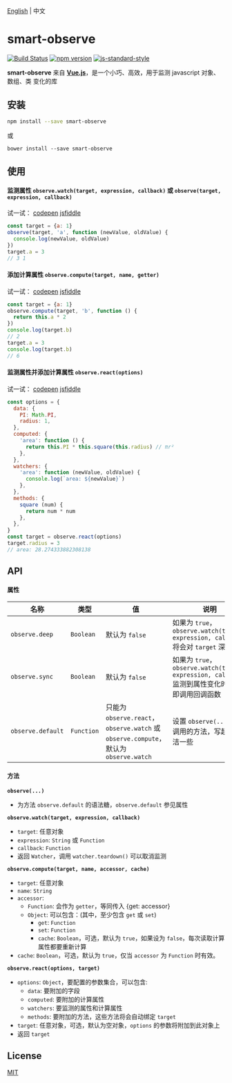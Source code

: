 [English](https://github.com/cnlon/smart-observe/blob/master/README.md) | 中文

# smart-observe

[![Build Status](https://travis-ci.org/cnlon/smart-observe.svg?branch=master)](https://travis-ci.org/cnlon/smart-observe)
[![npm version](https://badge.fury.io/js/smart-observe.svg)](https://badge.fury.io/js/smart-observe)
[![js-standard-style](https://img.shields.io/badge/code%20style-standard-brightgreen.svg)](http://standardjs.com)

**smart-observe** 来自 [**Vue.js**](https://github.com/vuejs/vue)，是一个小巧、高效，用于监测 javascript 对象、数组、类 变化的库

## 安装

``` bash
npm install --save smart-observe
```

或

```
bower install --save smart-observe
```

## 使用

#### 监测属性 `observe.watch(target, expression, callback)` 或 `observe(target, expression, callback)`

试一试：
[codepen](http://codepen.io/lon/pen/rrqLLk?editors=0010#0)
[jsfiddle](https://jsfiddle.net/lon/x4n2yjLn/)

``` javascript
const target = {a: 1}
observe(target, 'a', function (newValue, oldValue) {
  console.log(newValue, oldValue)
})
target.a = 3
// 3 1
```

#### 添加计算属性 `observe.compute(target, name, getter)`

试一试：
[codepen](http://codepen.io/lon/pen/dpgXLN?editors=0010#0)
[jsfiddle](https://jsfiddle.net/lon/q402v3jd/)

``` javascript
const target = {a: 1}
observe.compute(target, 'b', function () {
  return this.a * 2
})
console.log(target.b)
// 2
target.a = 3
console.log(target.b)
// 6
```

#### 监测属性并添加计算属性 `observe.react(options)`

试一试：
[codepen](http://codepen.io/lon/pen/zKmKqA?editors=0010#0)
[jsfiddle](https://jsfiddle.net/lon/ufth8xpe/)

``` javascript
const options = {
  data: {
    PI: Math.PI,
    radius: 1,
  },
  computed: {
    'area': function () {
      return this.PI * this.square(this.radius) // πr²
    },
  },
  watchers: {
    'area': function (newValue, oldValue) {
      console.log(`area: ${newValue}`)
    },
  },
  methods: {
    square (num) {
      return num * num
    },
  },
}
const target = observe.react(options)
target.radius = 3
// area: 28.274333882308138
```

## API

#### 属性

| 名称 | 类型 | 值 | 说明 |
| --- | --- | --- | --- |
| `observe.deep` | `Boolean` | 默认为 `false` | 如果为 `true`，`observe.watch(target, expression, callback)` 将会对 `target` 深度监测 |
| `observe.sync` | `Boolean` | 默认为 `false` | 如果为 `true`，`observe.watch(target, expression, callback)` 监测到属性变化时，立即调用回调函数 |
| `observe.default` | `Function` | 只能为 `observe.react`，`observe.watch` 或 `observe.compute`， 默认为 `observe.watch` | 设置 `observe(...)` 实际调用的方法，写起来简洁一些 |

#### 方法

**`observe(...)`**

- 为方法 `observe.default` 的语法糖，`observe.default` 参见属性

**`observe.watch(target, expression, callback)`**

- `target`: 任意对象
- `expression`: `String` 或 `Function`
- `callback`: `Function`
- 返回 `Watcher`，调用 `watcher.teardown()` 可以取消监测

**`observe.compute(target, name, accessor, cache)`**

- `target`: 任意对象
- `name`: `String`
- `accessor`:
  - `Function`: 会作为 `getter`，等同传入 {get: accessor}
  - `Object`: 可以包含：(其中，至少包含 `get` 或 `set`)
    - `get`: `Function`
    - `set`: `Function`
    - `cache`: `Boolean`，可选，默认为 `true`，如果设为 `false`，每次读取计算属性都要重新计算
- `cache`: `Boolean`，可选，默认为 `true`，仅当 `accessor` 为 `Function` 时有效。

**`observe.react(options, target)`**

- `options`: `Object`，要配置的参数集合，可以包含:
  - `data`: 要附加的字段
  - `computed`: 要附加的计算属性
  - `watchers`: 要监测的属性和计算属性
  - `methods`: 要附加的方法，这些方法将会自动绑定 `target`
- `target`: 任意对象，可选，默认为空对象，`options` 的参数将附加到此对象上
- 返回 `target`

## License

[MIT](http://opensource.org/licenses/MIT)
